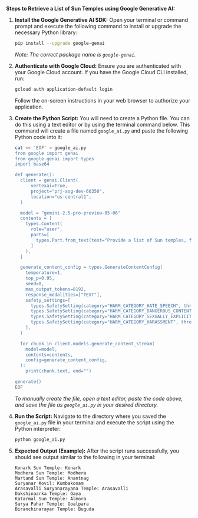 
**Steps to Retrieve a List of Sun Temples using Google Generative AI:**

1.  **Install the Google Generative AI SDK:**
    Open your terminal or command prompt and execute the following command to install or upgrade the necessary Python library:
    ```bash
    pip install --upgrade google-genai
    ```
    *Note: The correct package name is `google-genai`.*

2.  **Authenticate with Google Cloud:**
    Ensure you are authenticated with your Google Cloud account. If you have the Google Cloud CLI installed, run:
    ```bash
    gcloud auth application-default login
    ```
    Follow the on-screen instructions in your web browser to authorize your application.

3.  **Create the Python Script:**
    You will need to create a Python file. You can do this using a text editor or by using the terminal command below. This command will create a file named `google_ai.py` and paste the following Python code into it:

    ```bash
    cat << 'EOF' > google_ai.py
    from google import genai
    from google.genai import types
    import base64

    def generate():
      client = genai.Client(
          vertexai=True,
          project="prj-asg-dev-60350",
          location="us-central1",
      )

      model = "gemini-2.5-pro-preview-05-06"
      contents = [
        types.Content(
          role="user",
          parts=[
            types.Part.from_text(text="Provide a list of Sun temples, formatted as 'name:city'.")
          ]
        ),
      ]

      generate_content_config = types.GenerateContentConfig(
        temperature=1,
        top_p=0.95,
        seed=0,
        max_output_tokens=8192,
        response_modalities=["TEXT"],
        safety_settings=[
          types.SafetySetting(category="HARM_CATEGORY_HATE_SPEECH", threshold="OFF"),
          types.SafetySetting(category="HARM_CATEGORY_DANGEROUS_CONTENT", threshold="OFF"),
          types.SafetySetting(category="HARM_CATEGORY_SEXUALLY_EXPLICIT", threshold="OFF"),
          types.SafetySetting(category="HARM_CATEGORY_HARASSMENT", threshold="OFF")
        ],
      )

      for chunk in client.models.generate_content_stream(
        model=model,
        contents=contents,
        config=generate_content_config,
      ):
        print(chunk.text, end="")

    generate()
    EOF
    ```
    *To manually create the file, open a text editor, paste the code above, and save the file as `google_ai.py` in your desired directory.*

4.  **Run the Script:**
    Navigate to the directory where you saved the `google_ai.py` file in your terminal and execute the script using the Python interpreter:
    ```bash
    python google_ai.py
    ```

5.  **Expected Output (Example):**
    After the script runs successfully, you should see output similar to the following in your terminal:

    ```
    Konark Sun Temple: Konark
    Modhera Sun Temple: Modhera
    Martand Sun Temple: Anantnag
    Suryanar Kovil: Kumbakonam
    Arasavalli Suryanarayana Temple: Arasavalli
    Dakshinaarka Temple: Gaya
    Katarmal Sun Temple: Almora
    Surya Pahar Temple: Goalpara
    Biranchinarayan Temple: Buguda
    ```
